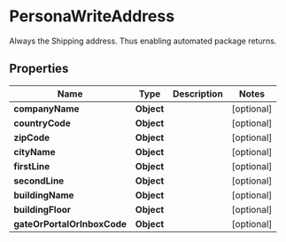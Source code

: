 

# PersonaWriteAddress

Always the Shipping address. Thus enabling automated package returns.

## Properties

| Name | Type | Description | Notes |
|------------ | ------------- | ------------- | -------------|
|**companyName** | **Object** |  |  [optional] |
|**countryCode** | **Object** |  |  [optional] |
|**zipCode** | **Object** |  |  [optional] |
|**cityName** | **Object** |  |  [optional] |
|**firstLine** | **Object** |  |  [optional] |
|**secondLine** | **Object** |  |  [optional] |
|**buildingName** | **Object** |  |  [optional] |
|**buildingFloor** | **Object** |  |  [optional] |
|**gateOrPortalOrInboxCode** | **Object** |  |  [optional] |



